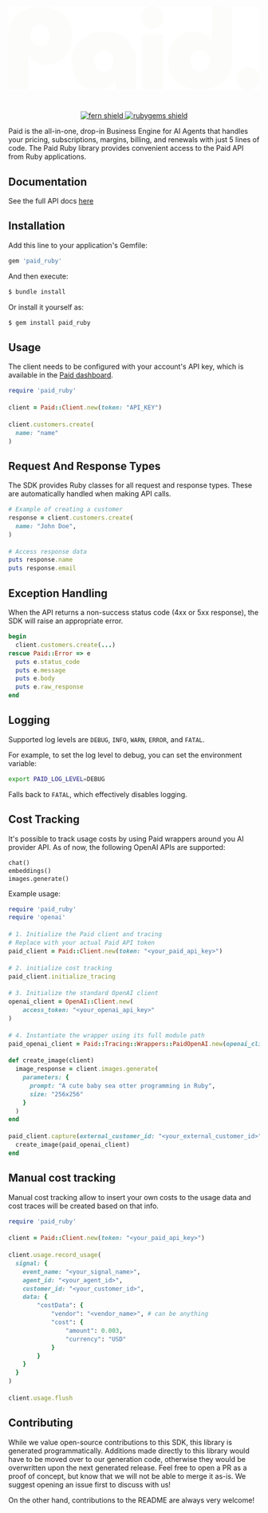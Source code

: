 <div align="center">
    <picture>
        <source media="(prefers-color-scheme: dark)" srcset="./assets/paid_light.svg" width=600>
        <source media="(prefers-color-scheme: light)" srcset="./assets/paid_dark.svg" width=600>
        <img alt="Fallback image description" src="./assets/paid_light.svg" width=600>
    </picture>
</div>

# 

<div align="center">
    <a href="https://buildwithfern.com?utm_source=github&utm_medium=github&utm_campaign=readme&utm_source=https%3A%2F%2Fgithub.com%2FAgentPaid%2Fpaid-ruby">
        <img src="https://img.shields.io/badge/%F0%9F%8C%BF-Built%20with%20Fern-brightgreen" alt="fern shield">
    </a>
    <a href="https://rubygems.org/gems/paid_ruby">
        <img src="https://img.shields.io/gem/v/paid_ruby" alt="rubygems shield">
    </a>
</div>

Paid is the all-in-one, drop-in Business Engine for AI Agents that handles your pricing, subscriptions, margins, billing, and renewals with just 5 lines of code. 
The Paid Ruby library provides convenient access to the Paid API from Ruby applications.

## Documentation

See the full API docs [here](https://paid.docs.buildwithfern.com/api-reference/api-reference/customers/list)

## Installation

Add this line to your application's Gemfile:

```ruby
gem 'paid_ruby'
```

And then execute:

```bash
$ bundle install
```

Or install it yourself as:

```bash
$ gem install paid_ruby
```

## Usage

The client needs to be configured with your account's API key, which is available in the [Paid dashboard](https://app.paid.ai/agent-integration/api-keys). 

```ruby
require 'paid_ruby'

client = Paid::Client.new(token: "API_KEY")

client.customers.create(
  name: "name"
)
```

## Request And Response Types

The SDK provides Ruby classes for all request and response types. These are automatically handled when making API calls.

```ruby
# Example of creating a customer
response = client.customers.create(
  name: "John Doe",
)

# Access response data
puts response.name
puts response.email
```

## Exception Handling

When the API returns a non-success status code (4xx or 5xx response), the SDK will raise an appropriate error.

```ruby
begin
  client.customers.create(...)
rescue Paid::Error => e
  puts e.status_code
  puts e.message
  puts e.body
  puts e.raw_response
end
```

## Logging

Supported log levels are `DEBUG`, `INFO`, `WARN`, `ERROR`, and `FATAL`.

For example, to set the log level to debug, you can set the environment variable:
```bash
export PAID_LOG_LEVEL=DEBUG
```
Falls back to `FATAL`, which effectively disables logging.

## Cost Tracking

It's possible to track usage costs by using Paid wrappers around you AI provider API.
As of now, the following OpenAI APIs are supported:
```
chat()
embeddings()
images.generate()
```

Example usage:

```ruby
require 'paid_ruby'
require 'openai'

# 1. Initialize the Paid client and tracing
# Replace with your actual Paid API token
paid_client = Paid::Client.new(token: "<your_paid_api_key>")

# 2. initialize cost tracking
paid_client.initialize_tracing

# 3. Initialize the standard OpenAI client
openai_client = OpenAI::Client.new(
    access_token: "<your_openai_api_key>"
)

# 4. Instantiate the wrapper using its full module path
paid_openai_client = Paid::Tracing::Wrappers::PaidOpenAI.new(openai_client: openai_client)

def create_image(client)
  image_response = client.images.generate(
    parameters: {
      prompt: "A cute baby sea otter programming in Ruby",
      size: "256x256"
    }
  )
end

paid_client.capture(external_customer_id: "<your_external_customer_id>") do
  create_image(paid_openai_client)
end
```

## Manual cost tracking

Manual cost tracking allow to insert your own costs to the usage data and
cost traces will be created based on that info.

```ruby
require 'paid_ruby'

client = Paid::Client.new(token: "<your_paid_api_key>")

client.usage.record_usage(
  signal: {
    event_name: "<your_signal_name>",
    agent_id: "<your_agent_id>",
    customer_id: "<your_customer_id>",
    data: {
        "costData": {
            "vendor": "<vendor_name>", # can be anything
            "cost": {
                "amount": 0.003,
                "currency": "USD"
            }
        }
    }
  }
)

client.usage.flush
```

## Contributing

While we value open-source contributions to this SDK, this library is generated programmatically.
Additions made directly to this library would have to be moved over to our generation code,
otherwise they would be overwritten upon the next generated release. Feel free to open a PR as
a proof of concept, but know that we will not be able to merge it as-is. We suggest opening
an issue first to discuss with us!

On the other hand, contributions to the README are always very welcome!
